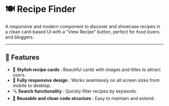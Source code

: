 # 🍽️ Recipe Finder

A responsive and modern component to discover and showcase recipes in a clean card-based UI with a "View Recipe" button, perfect for food lovers and bloggers.

---

## 🚀 Features  
- 🧁 **Stylish recipe cards** : Beautiful cards with images and titles to attract users.  
- 📱 **Fully responsive design** : Works seamlessly on all screen sizes from mobile to desktop.  
- 🔍 **Search functionality** : Quickly filter recipes by keywords.  
- 🔁 **Reusable and clean code structure** : Easy to maintain and extend.
